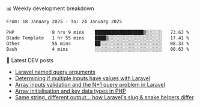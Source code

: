 📊 Weekly development breakdown
<!--START_SECTION:waka-->

```txt
From: 18 January 2025 - To: 24 January 2025

PHP              8 hrs 9 mins    ██████████████████▒░░░░░░   73.63 %
Blade Template   1 hr 55 mins    ████▒░░░░░░░░░░░░░░░░░░░░   17.41 %
Other            55 mins         ██░░░░░░░░░░░░░░░░░░░░░░░   08.33 %
Bash             4 mins          ░░░░░░░░░░░░░░░░░░░░░░░░░   00.63 %
```

<!--END_SECTION:waka-->

📕 Latest DEV posts
<!-- BLOG-POST-LIST:START -->
- [Laravel named query arguments](https://dev.to/michaelvickersuk/laravel-named-query-arguments-28kd)
- [Determining if multiple inputs have values with Laravel](https://dev.to/michaelvickersuk/determining-if-multiple-inputs-have-values-with-laravel-km6)
- [Array inputs validation and the N+1 query problem in Laravel](https://dev.to/michaelvickersuk/array-inputs-validation-and-the-n1-query-problem-in-laravel-2agb)
- [Array initialisation and key data types in PHP](https://dev.to/michaelvickersuk/array-initialisation-and-key-data-types-in-php-1e5b)
- [Same string, different output... how Laravel&#39;s slug &amp; snake helpers differ](https://dev.to/michaelvickersuk/same-string-different-output-how-laravels-slug-snake-helpers-differ-1ccj)
<!-- BLOG-POST-LIST:END -->
